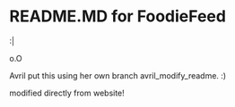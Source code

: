 # README.MD for FoodieFeed

:|

o.O

Avril put this using her own branch
avril_modify_readme. :)

modified directly from website!
